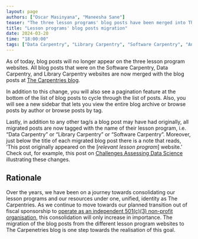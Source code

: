 ```yaml
---
layout: page
authors: ["Oscar Masinyana", "Maneesha Sane"]
teaser: "The three lesson programs' blog posts have been merged into The Carpentries blog"
title: "Lesson programs' blog posts migration"
date: 2024-03-20
time: "18:00:00"
tags: ["Data Carpentry", "Library Carpentry", "Software Carpentry", "Announcements"]
---
```


As of today, blog posts will no longer appear on the three lesson program websites. All blog posts that were on the Software Carpentry, Data Carpentry, and Library Carpentry websites are now merged with the blog posts at [The Carpentries blog](https://carpentries.org/blog/).  

In addition to this change, you will also see a pagination feature at the bottom of the list of blog posts to cycle through the list of posts. Also, you will see a new sidebar that lets you view the entire blog archive or browse posts by author or browse posts by tag. 

Lastly,  in addition to any other tag/s a blog post may have had originally, all migrated posts are now tagged with the name of their lesson program, i.e. “Data Carpentry” or “Library Carpentry” or “Software Carpentry”. Moreover, just below the title of each migrated blog post there is a note that reads, ‘This post originally appeared on the [_relevant lesson program_] website.’ Check out, for example, this post on [Challenges Assessing Data Science](https://carpentries.org/blog/2017/12/data-science-assessment-challenges/) illustrating these changes.

## Rationale
Over the years, we have been on a journey towards consolidating our lesson programs and our resources under one, unified, identity as The Carpentries. As we continue to move towards our planned transition out of fiscal sponsorship to [operate as an independent 501(c)(3) non-profit organisation](https://carpentries.org/blog/2023/08/Carpentries-transition-to-independent-status/), this consolidation will only increase in importance. The migration of the blog posts from the different lesson program websites to The Carpenetries blog is one step towards the realisation of this goal. 
